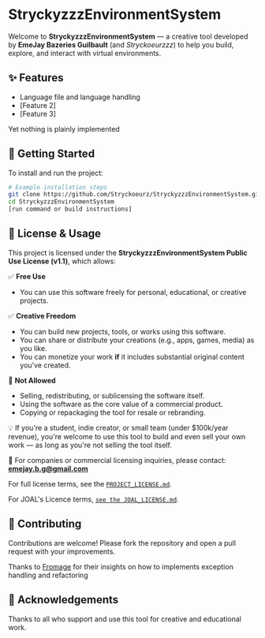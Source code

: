 # StryckyzzzEnvironmentSystem

Welcome to **StryckyzzzEnvironmentSystem** — a creative tool developed by **EmeJay Bazeries Guilbault** (and *Stryckoeurzzz*) to help you build, explore, and interact with virtual environments.

## ✨ Features
- Language file and language handling
- [Feature 2]
- [Feature 3]

Yet nothing is plainly implemented

## 🚀 Getting Started
To install and run the project:

```bash
# Example installation steps
git clone https://github.com/Stryckoeurz/StryckyzzzEnvironmentSystem.git
cd StryckyzzzEnvironmentSystem
[run command or build instructions]
```

## 📜 License & Usage

This project is licensed under the **StryckyzzzEnvironmentSystem Public Use License (v1.1)**, which allows:

✅ **Free Use**  
- You can use this software freely for personal, educational, or creative projects.

✅ **Creative Freedom**  
- You can build new projects, tools, or works using this software.
- You can share or distribute your creations (e.g., apps, games, media) as you like.
- You can monetize your work **if** it includes substantial original content you've created.

🚫 **Not Allowed**  
- Selling, redistributing, or sublicensing the software itself.
- Using the software as the core value of a commercial product.
- Copying or repackaging the tool for resale or rebranding.

💡 If you're a student, indie creator, or small team (under $100k/year revenue), you're welcome to use this tool to build and even sell your own work — as long as you're not selling the tool itself.

📩 For companies or commercial licensing inquiries, please contact: **emejay.b.g@gmail.com**

For full license terms, see the [`PROJECT_LICENSE.md`](./PROJECT_LICENSE.md).

For JOAL's Licence terms, [`see the JOAL_LICENSE.md`](./JOAL_LICENSE.md).

## 🤝 Contributing

Contributions are welcome! Please fork the repository and open a pull request with your improvements.

Thanks to [Fromage](https://github.com/philou404/) for their insights on how to implements exception handling and refactoring

## 🙏 Acknowledgements

Thanks to all who support and use this tool for creative and educational work.
